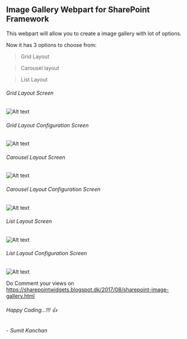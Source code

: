 ## Image Gallery Webpart for SharePoint Framework

This webpart will allow you to create a image gallery with lot of options.

Now it has 3 options to choose from:

> Grid Layout

> Carousel layout

> List Layout


###### Grid Layout Screen
![Alt text](/Images/Grid.png?raw=true "WebPart Home")


###### Grid Layout Configuration Screen
![Alt text](/Images/GridConfigration.png?raw=true "Configuration screen")


###### Carousel Layout Screen
![Alt text](/Images/Carousel.png?raw=true "WebPart Home")


###### Carousel Layout Configuration Screen
![Alt text](/Images/CarouselConfiguration.png?raw=true "Configuration screen")


###### List Layout Screen
![Alt text](/Images/ListView.png?raw=true "WebPart Home")


###### List Layout Configuration Screen
![Alt text](/Images/Listconfiguration.png?raw=true "Configuration screen")


Do Comment your views on 
https://sharepointwidgets.blogspot.dk/2017/08/sharepoint-image-gallery.html


###### Happy Coding...!!! :+1:

###### - Sumit Kanchan